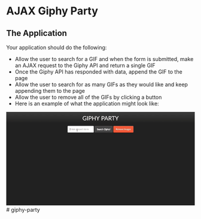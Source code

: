 # AJAX Giphy Party

## The Application

Your application should do the following:

-   Allow the user to search for a GIF and when the form is submitted, make an AJAX request to the Giphy API and return a single GIF
-   Once the Giphy API has responded with data, append the GIF to the page
-   Allow the user to search for as many GIFs as they would like and keep appending them to the page
-   Allow the user to remove all of the GIFs by clicking a button
-   Here is an example of what the application might look like:

![Giphy Demo](/giphyDemo.gif)# giphy-party
